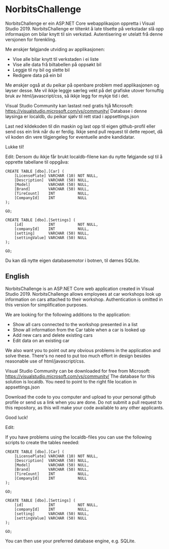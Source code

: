 # NorbitsChallenge

NorbitsChallenge er ein ASP.NET Core webapplikasjon oppretta i Visual Studio 2019. 
NorbitsChallenge er tiltenkt å late tilsette på verkstadar slå opp informasjon om bilar knytt til sin verkstad. 
Autentisering er utelatt frå denne versjonen for forenkling. 

Me ønskjer følgjande utviding av applikasjonen:

* Vise alle bilar knytt til verkstaden i ei liste
* Vise alle data frå biltabellen på oppsøkt bil
* Leggje til ny bil og slette bil
* Redigere data på ein bil

Me ønskjer også at du peikar på openbare problem med applikasjonen og løyser desse. Me vil ikkje leggje særleg vekt på det grafiske utover fornuftig bruk av html/javascript/css, så ikkje legg for mykje tid i det.

Visual Studio Community kan lastast ned gratis hjå Microsoft: https://visualstudio.microsoft.com/vs/community/
Database i denne løysinga er localdb, du peikar sjølv til rett stad i appsettings.json

Last ned kildekoden til din maskin og last opp til eigen github-profil eller send oss ein link når du er ferdig. Ikkje send pull request til dette repoet, då vil koden din vere tilgjengeleg for eventuelle andre kandidatar.

Lukke til!

Edit: Dersom du ikkje får brukt localdb-filene kan du nytte følgjande sql til å opprette tabellane til oppgåva:

```
CREATE TABLE [dbo].[Car] (
    [LicensePlate] VARCHAR (10) NOT NULL,
    [Description]  VARCHAR (50) NULL,
    [Model]        VARCHAR (50) NULL,
    [Brand]        VARCHAR (50) NULL,
    [TireCount]    INT          NULL,
    [CompanyId]    INT          NULL
);

GO;

CREATE TABLE [dbo].[Settings] (
    [id]           INT          NOT NULL,
    [companyId]    INT          NULL,
    [setting]      VARCHAR (50) NULL,
    [settingValue] VARCHAR (50) NULL
);

GO;

```
Du kan då nytte eigen databasemotor i botnen, til dømes SQLite.

## English

NorbitsChallenge is an ASP.NET Core web application created in Visual Studio 2019.
NorbitsChallenge allows employees at car workshops look up information on cars attached to their workshop.
Authentication is omitted in this version for simplification purposes.

We are looking for the following additions to the application:
* Show all cars connected to the workshop presented in a list
* Show all information from the Car table when a car is looked up
* Add new cars and delete existing cars
* Edit data on an existing car

We also want you to point out any obvious problems in the application and solve these. There's no need to put too much effort in design besides reasonable use of html/javascript/css.

Visual Studio Community can be downloaded for free from Microsoft: https://visualstudio.microsoft.com/vs/community/
The database for this solution is localdb. You need to point to the right file location in appsettings.json

Download the code to you computer and upload to your personal github profile or send us a link when you are done. Do not submit a pull request to this repository, as this will make your code available to any other applicants.

Good luck!

Edit:

If you have problems using the localdb-files you can use the following scripts to create the tables needed:

```
CREATE TABLE [dbo].[Car] (
    [LicensePlate] VARCHAR (10) NOT NULL,
    [Description]  VARCHAR (50) NULL,
    [Model]        VARCHAR (50) NULL,
    [Brand]        VARCHAR (50) NULL,
    [TireCount]    INT          NULL,
    [CompanyId]    INT          NULL
);

GO;

CREATE TABLE [dbo].[Settings] (
    [id]           INT          NOT NULL,
    [companyId]    INT          NULL,
    [setting]      VARCHAR (50) NULL,
    [settingValue] VARCHAR (50) NULL
);

GO;

```
You can then use your preferred database engine, e.g. SQLite.

